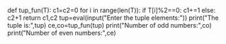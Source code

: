 def tup_fun(T):
    c1=c2=0
    for i in range(len(T)):
        if T[i]%2==0:
           c1+=1
        else:
            c2+1
    return c1,c2
tup=eval(input("Enter the tuple elements:"))
print("The tuple is:",tup)
ce,co=tup_fun(tup)
print("Number of odd numbers:",co)
print("Number of even numbers:",ce)

